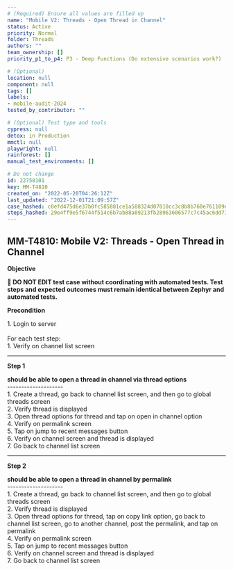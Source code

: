 ```yaml
---
# (Required) Ensure all values are filled up
name: "Mobile V2: Threads - Open Thread in Channel"
status: Active
priority: Normal
folder: Threads
authors: ""
team_ownership: []
priority_p1_to_p4: P3 - Deep Functions (Do extensive scenarios work?)

# (Optional)
location: null
component: null
tags: []
labels:
- mobile-audit-2024
tested_by_contributor: ""

# (Optional) Test type and tools
cypress: null
detox: in Production
mmctl: null
playwright: null
rainforest: []
manual_test_environments: []

# Do not change
id: 22758101
key: MM-T4810
created_on: "2022-05-20T04:26:12Z"
last_updated: "2022-12-01T21:09:57Z"
case_hashed: c0efd475d6e37b0fc585801ce1a588324d07010cc3c8b8b760e761109e3931e3664756fa8d69a3f9b7d71b0916b961d4
steps_hashed: 29e4ff9e5f6744f514c6b7ab88a09213fb28963606577c7c45ac6dd73ffc9622c80b4d68d3c84685616921947548c1be
---
```


<!-- (Auto-generated) Based on frontmatter's "key" and "name" -->

## MM-T4810: Mobile V2: Threads - Open Thread in Channel

**Objective**

**🛑 DO NOT EDIT test case without coordinating with automated tests. Test steps and expected outcomes must remain identical between Zephyr and automated tests.**

**Precondition**

1\. Login to server\
\
For each test step:\
1\. Verify on channel list screen

---

**Step 1**

**should be able to open a thread in channel via thread options**\
\--------------------\
1\. Create a thread, go back to channel list screen, and then go to global threads screen\
2\. Verify thread is displayed\
3\. Open thread options for thread and tap on open in channel option\
4\. Verify on permalink screen\
5\. Tap on jump to recent messages button\
6\. Verify on channel screen and thread is displayed\
7\. Go back to channel list screen

---

**Step 2**

**should be able to open a thread in channel by permalink**\
\--------------------\
1\. Create a thread, go back to channel list screen, and then go to global threads screen\
2\. Verify thread is displayed\
3\. Open thread options for thread, tap on copy link option, go back to channel list screen, go to another channel, post the permalink, and tap on permalink\
4\. Verify on permalink screen\
5\. Tap on jump to recent messages button\
6\. Verify on channel screen and thread is displayed\
7\. Go back to channel list screen

